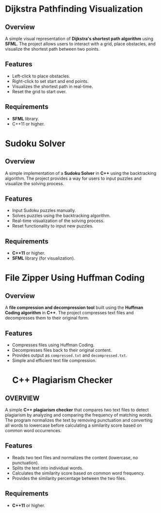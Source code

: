 # Dijkstra Pathfinding Visualization

## **Overview**

A simple visual representation of **Dijkstra's shortest path algorithm** using **SFML**. The project allows users to interact with a grid, place obstacles, and visualize the shortest path between two points.

## Features

- Left-click to place obstacles.
- Right-click to set start and end points.
- Visualizes the shortest path in real-time.
- Reset the grid to start over.

## Requirements

- **SFML** library.
- C++11 or higher.

# Sudoku Solver

## **Overview**

A simple implementation of a **Sudoku Solver** in **C++** using the backtracking algorithm. The project provides a way for users to input puzzles and visualize the solving process.

## Features

- Input Sudoku puzzles manually.
- Solves puzzles using the backtracking algorithm.
- Real-time visualization of the solving process.
- Reset functionality to input new puzzles.

## Requirements

- **C++11** or higher.
- **SFML** library (for visualization).
# File Zipper Using Huffman Coding

## **Overview**

A **file compression and decompression tool** built using the **Huffman Coding algorithm** in **C++**. The project compresses text files and decompresses them to their original form.

## Features

- Compresses files using Huffman Coding.
- Decompresses files back to their original content.
- Provides output as `compressed.txt` and `decompressed.txt`.
- Simple and efficient text file compression.
  # C++ Plagiarism Checker

## **OVERVIEW**

A simple **C++ plagiarism checker** that compares two text files to detect plagiarism by analyzing and comparing the frequency of matching words. The program normalizes the text by removing punctuation and converting all words to lowercase before calculating a similarity score based on common word occurrences.

## Features

- Reads two text files and normalizes the content (lowercase, no punctuation).
- Splits the text into individual words.
- Calculates the similarity score based on common word frequency.
- Provides the similarity percentage between the two files.

## Requirements

- **C++11** or higher.



